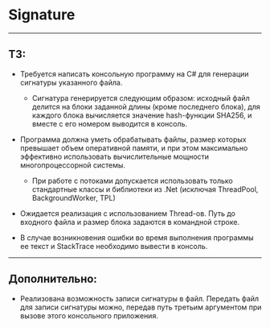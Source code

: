 # Signature
___

## ТЗ:

- Требуется написать консольную программу на C# для генерации сигнатуры указанного файла.
  - Сигнатура генерируется следующим образом: исходный файл делится на блоки заданной длины (кроме последнего блока), для каждого блока вычисляется значение hash-функции SHA256, и вместе с его номером выводится в консоль.

- Программа должна уметь обрабатывать файлы, размер которых превышает объем оперативной памяти, и при этом максимально эффективно использовать вычислительные мощности многопроцессорной системы.
  - При работе с потоками допускается использовать только стандартные классы и библиотеки из .Net (исключая ThreadPool, BackgroundWorker, TPL)


- Ожидается реализация с использованием Thread-ов. Путь до входного файла и размер блока задаются в командной строке.
- В случае возникновения ошибки во время выполнения программы ее текст и StackTrace необходимо вывести в консоль.
 	
___
## Дополнительно:

- Реализована возможность записи сигнатуры в файл. Передать файл для записи сигнатуры можно, передав путь третьим аргументом при вызове этого консольного приложения.